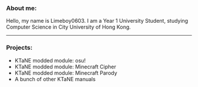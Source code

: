 ### About me:
Hello, my name is Limeboy0603. I am a Year 1 University Student, studying Computer Science in City University of Hong Kong.

---

### Projects:
- KTaNE modded module: osu!
- KTaNE modded module: Minecraft Cipher
- KTaNE modded module: Minecraft Parody
- A bunch of other KTaNE manuals
